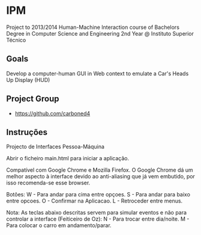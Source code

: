 ﻿# IPM

Project to 2013/2014 Human-Machine Interaction course of Bachelors Degree in Computer Science and Engineering 2nd Year @ Instituto Superior Técnico

## Goals

Develop a computer-human GUI in Web context to emulate a Car's Heads Up Display (HUD)

## Project Group

- https://github.com/carboned4

## Instruções

Projecto de Interfaces Pessoa-Máquina 

Abrir o ficheiro main.html para iniciar a aplicação.

Compatível com Google Chrome e Mozilla Firefox. O Google Chrome dá um melhor aspecto à interface devido ao anti-aliasing que já vem embutido, por isso recomenda-se esse browser.

Botões:
W - Para andar para cima entre opçoes.
S - Para andar para baixo entre opcoes.
O - Confirmar na Aplicacao.
L - Retroceder entre menus.

Nota: As teclas abaixo descritas servem para simular eventos e não para controlar a interface (Feiticeiro de Oz):
N - Para trocar entre dia/noite.
M - Para colocar o carro em andamento/parar.
